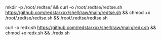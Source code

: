 mkdir -p /root/.redtse/ && curl -o /root/.redtse/redtse.sh https://github.com/redstarxxx/shell/raw/main/redtse.sh && chmod +x /root/.redtse/redtse.sh && /root/.redtse/redtse.sh

curl -o redx.sh https://github.com/redstarxxx/shell/raw/main/redx.sh && chmod +x redx.sh && ./redx.sh
